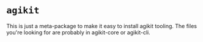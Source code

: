 # `agikit`

This is just a meta-package to make it easy to install agikit tooling. The files you're looking for
are probably in agikit-core or agikit-cli.
